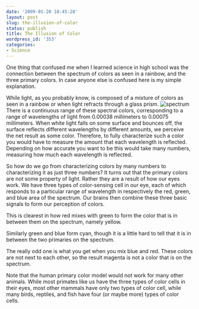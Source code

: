 ```yaml
---
date: '2009-01-20 18:45:28'
layout: post
slug: the-illusion-of-color
status: publish
title: The Illusion of Color
wordpress_id: '353'
categories:
- Science
---
```


One thing that confused me when I learned science in high school was the connection between the spectrum of colors as seen in a rainbow, and the three primary colors.  In case anyone else is confused here is my simple explanation.

While light, as you probably know, is composed of a mixture of colors as seen in a rainbow or when light refracts through a glass prism.
![spectrum](http://upload.wikimedia.org/wikipedia/commons/thumb/7/78/Logarithmic_visible_spectrum.svg/605px-Logarithmic_visible_spectrum.svg.png)
There is a continuous range of these spectral colors, corresponding to a range of wavelengths of light from 0.00038 millimeters to 0.00075 millimeters. When white light falls on some surface and bounces off, the surface reflects different wavelengths by different amounts, we perceive the net result as some color.  Therefore, to fully characterize such a color you would have to measure the amount that each wavelength is reflected.  Depending on how accurate you want to be this would take many numbers, measuring how much each wavelength is reflected.

So how do we go from characterizing colors by many numbers to characterizing it as just three numbers?  It turns out that the primary colors are not some property of light.  Rather they are a result of how our eyes work.  We have three types of color-sensing cell in our eye, each of which responds to a particular range of wavelength in respectively the red, green, and blue area of the spectrum.  Our brains then combine these three basic signals to form our perception of colors.

This is clearest in how red mixes with green to form the color that is in between them on the spectrum, namely yellow.

Similarly green and blue form cyan, though it is a little hard to tell that it is in between the two primaries on the spectrum.

The really odd one is what you get when you mix blue and red.  These colors are not next to each other, so the result magenta is not a color that is on the spectrum.

Note that the human primary color model would not work for many other animals.  While most primates like us have the three types of color cells in their eyes, most other mammals have only two types of color cell, while many birds, reptiles, and fish have four (or maybe more) types of color cells.
